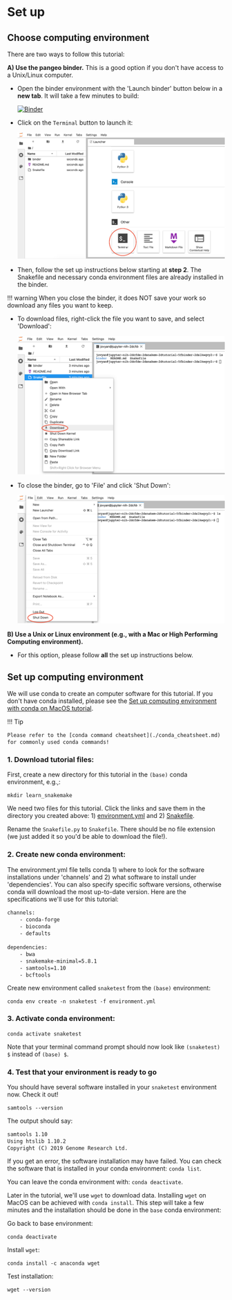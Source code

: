 # Set up

## Choose computing environment

There are two ways to follow this tutorial:

**A) Use the pangeo binder.** This is a good option if you don't have access to a Unix/Linux computer.

- Open the binder environment with the 'Launch binder' button below in a **new tab**. It will take a few minutes to build:

    [![Binder](https://binder.pangeo.io/badge_logo.svg)](https://binder.pangeo.io/v2/gh/nih-cfde/training-snakemake-binder/stable-binder)

- Click on the `Terminal` button to launch it:

    ![](../../images/snakemake_binder_terminal.png)

- Then, follow the set up instructions below starting at **step 2**. The Snakefile and necessary conda environment files are already installed in the binder.

!!! warning
    When you close the binder, it does NOT save your work so download any files you want to keep.

- To download files, right-click the file you want to save, and select 'Download':
    
    ![](../../images/snakemake_binder_download.png)
    
- To close the binder, go to 'File' and click 'Shut Down':

    ![](../../images/snakemake_binder_close.png)
    
**B) Use a Unix or Linux environment (e.g., with a Mac or High Performing Computing environment).**

- For this option, please follow **all** the set up instructions below.

## Set up computing environment

We will use conda to create an computer software for this tutorial. If you don't have conda installed, please see the [Set up computing environment with conda on MacOS tutorial](../../General-Tutorials/install_conda_tutorial.md).

!!! Tip

    Please refer to the [conda command cheatsheet](./conda_cheatsheet.md) for commonly used conda commands!

### 1. Download tutorial files:

First, create a new directory for this tutorial in the `(base)` conda environment, e.g.,:

```
mkdir learn_snakemake
```

We need two files for this tutorial. Click the links and save them in the directory you created above: 1) [environment.yml](./snakemake_tutorial_docs/environment.yml) and 2) [Snakefile](./snakemake_tutorial_docs/Snakefile.py).

Rename the `Snakefile.py` to `Snakefile`. There should be no file extension (we just added it so you'd be able to download the file!).

### 2. Create new conda environment:

The environment.yml file tells conda 1) where to look for the software installations under 'channels' and 2) what software to install under 'dependencies'. You can also specify specific software versions, otherwise conda will download the most up-to-date version. Here are the specifications we'll use for this tutorial:

```
channels:
    - conda-forge
    - bioconda
    - defaults

dependencies:
    - bwa
    - snakemake-minimal=5.8.1
    - samtools=1.10
    - bcftools
```

Create new environment called `snaketest` from the `(base)` environment:
```
conda env create -n snaketest -f environment.yml
```

### 3. Activate conda environment:

```
conda activate snaketest
```

Note that your terminal command prompt should now look like `(snaketest) $` instead of `(base) $`.

### 4. Test that your environment is ready to go

You should have several software installed in your `snaketest` environment now. Check it out!

```
samtools --version
```

The output should say:
```
samtools 1.10
Using htslib 1.10.2
Copyright (C) 2019 Genome Research Ltd.
```

If you get an error, the software installation may have failed. You can check the software that is installed in your conda environment: `conda list`.

You can leave the conda environment with: `conda deactivate`.

Later in the tutorial, we'll use `wget` to download data. Installing `wget` on MacOS can be achieved with `conda install`. This step will take a few minutes and the installation should be done in the `base` conda environment:

Go back to base environment:
```
conda deactivate
```

Install `wget`:
```
conda install -c anaconda wget
```

Test installation:
```
wget --version
```



